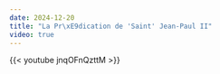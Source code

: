 ```yaml
---
date: 2024-12-20
title: "La Pr\xE9dication de 'Saint' Jean-Paul II"
video: true
---
```



{{< youtube jnqOFnQzttM >}}
